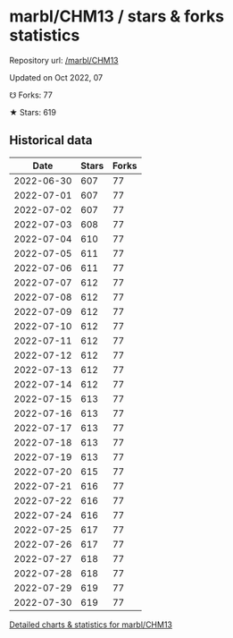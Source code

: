 # marbl/CHM13 / stars & forks statistics

Repository url: [/marbl/CHM13](https://github.com/marbl/CHM13)

Updated on Oct 2022, 07

☋ Forks: 77

★ Stars: 619

## Historical data
| Date | Stars | Forks |
|------|-------|-------|
| 2022-06-30 | 607 | 77 | 
| 2022-07-01 | 607 | 77 | 
| 2022-07-02 | 607 | 77 | 
| 2022-07-03 | 608 | 77 | 
| 2022-07-04 | 610 | 77 | 
| 2022-07-05 | 611 | 77 | 
| 2022-07-06 | 611 | 77 | 
| 2022-07-07 | 612 | 77 | 
| 2022-07-08 | 612 | 77 | 
| 2022-07-09 | 612 | 77 | 
| 2022-07-10 | 612 | 77 | 
| 2022-07-11 | 612 | 77 | 
| 2022-07-12 | 612 | 77 | 
| 2022-07-13 | 612 | 77 | 
| 2022-07-14 | 612 | 77 | 
| 2022-07-15 | 613 | 77 | 
| 2022-07-16 | 613 | 77 | 
| 2022-07-17 | 613 | 77 | 
| 2022-07-18 | 613 | 77 | 
| 2022-07-19 | 613 | 77 | 
| 2022-07-20 | 615 | 77 | 
| 2022-07-21 | 616 | 77 | 
| 2022-07-22 | 616 | 77 | 
| 2022-07-24 | 616 | 77 | 
| 2022-07-25 | 617 | 77 | 
| 2022-07-26 | 617 | 77 | 
| 2022-07-27 | 618 | 77 | 
| 2022-07-28 | 618 | 77 | 
| 2022-07-29 | 619 | 77 | 
| 2022-07-30 | 619 | 77 | 


[Detailed charts & statistics for marbl/CHM13](https://reviewgithub.com/rep/marbl/CHM13)
